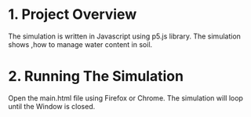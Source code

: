 
# 1. Project Overview
   The simulation is written in Javascript using p5.js library.
   The simulation shows ,how to manage water content in soil.

# 2. Running The Simulation
   Open the main.html file using Firefox or Chrome.
   The simulation will loop until the Window is closed.
